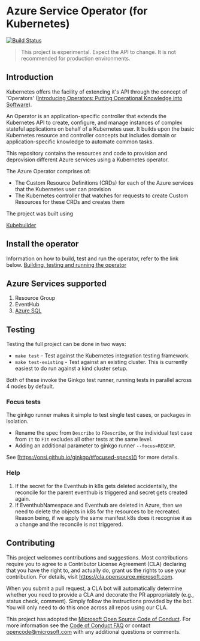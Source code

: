 # Azure Service Operator (for Kubernetes)

[![Build Status](https://dev.azure.com/azure/azure-service-operator/_apis/build/status/Azure.azure-service-operator?branchName=master)](https://dev.azure.com/azure/azure-service-operator/_build/latest?definitionId=36&branchName=master)

> This project is experimental. Expect the API to change. It is not recommended for production environments.

## Introduction

Kubernetes offers the facility of extending it's API through the concept of 'Operators' ([Introducing Operators: Putting Operational Knowledge into Software](https://coreos.com/blog/introducing-operators.html)).

An Operator is an application-specific controller that extends the Kubernetes API to create, configure, and manage instances of complex stateful applications on behalf of a Kubernetes user. It builds upon the basic Kubernetes resource and controller concepts but includes domain or application-specific knowledge to automate common tasks.

This repository contains the resources and code to provision and deprovision different Azure services using a Kubernetes operator.

The Azure Operator comprises of:

- The Custom Resource Definitions (CRDs) for each of the Azure services that the Kubernetes user can provision
- The Kubernetes controller that watches for requests to create Custom Resources for these CRDs and creates them

The project was built using

[Kubebuilder](https://book.kubebuilder.io/)

## Install the operator

Information on how to build, test and run the operator, refer to the link below.
[Building, testing and running the operator](/docs/contents.md)

## Azure Services supported

1. Resource Group
2. EventHub
3. [Azure SQL](/docs/azuresql/azuresql.md)


## Testing

Testing the full project can be done in two ways:
* `make test` - Test against the Kubernetes integration testing framework.
* `make test-existing` - Test against an existing cluster. This is currently easiest to do run against a kind cluster setup.

Both of these invoke the Ginkgo test runner, running tests in parallel across 4 nodes by default.

### Focus tests

The ginkgo runner makes it simple to test single test cases, or packages in isolation.
* Rename the spec from `Describe` to `FDescribe`, or the individual test case from `It` to `FIt` excludes all other tests at the same level.
* Adding an additional parameter to ginkgo runner `--focus=REGEXP`.

See [https://onsi.github.io/ginkgo/#focused-specs]() for more details.


### Help

1. If the secret for the Eventhub in k8s gets deleted accidentally, the reconcile for the parent eventhub is triggered and secret gets created again.
2. If EventhubNamespace and Eventhub are deleted in Azure, then we need to delete the objects in k8s for the resources to be recreated. Reason being, if we apply the same manifest k8s does it recognise it as a change and the reconcile is not triggered. 

## Contributing

This project welcomes contributions and suggestions.  Most contributions require you to agree to a
Contributor License Agreement (CLA) declaring that you have the right to, and actually do, grant us
the rights to use your contribution. For details, visit https://cla.opensource.microsoft.com.

When you submit a pull request, a CLA bot will automatically determine whether you need to provide
a CLA and decorate the PR appropriately (e.g., status check, comment). Simply follow the instructions
provided by the bot. You will only need to do this once across all repos using our CLA.

This project has adopted the [Microsoft Open Source Code of Conduct](https://opensource.microsoft.com/codeofconduct/).
For more information see the [Code of Conduct FAQ](https://opensource.microsoft.com/codeofconduct/faq/) or
contact [opencode@microsoft.com](mailto:opencode@microsoft.com) with any additional questions or comments.
